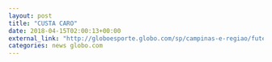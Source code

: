 ```yaml
---
layout: post
title: "CUSTA CARO"
date: 2018-04-15T02:00:13+00:00
external_link: "http://globoesporte.globo.com/sp/campinas-e-regiao/futebol/brasileirao-serie-b/jogo/14-04-2018/ponte-preta-paysandu/"
categories: news globo.com
---
```

